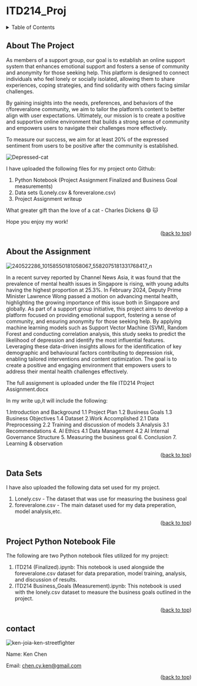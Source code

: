 # ITD214_Proj

<!-- TABLE OF CONTENTS -->
<details>
  <summary>Table of Contents</summary>
  <ol>
    <li><a href="#about-the-project">About the Project</a></li>
    <li><a href="#about-the-assignment">About the Assignment</a></li>
    <li><a href="#data-sets">Data Sets</a></li>
    <li><a href="#project-python-notebook-file">Project Python Notebook File</a></li>
    <li><a href="#contact">Contact</a></li>
  </ol>
</details>



## About The Project

As members of a support group, our goal is to establish an online support system that enhances emotional support and fosters a sense of community and anonymity for those seeking help. This platform is designed to connect individuals who feel lonely or socially isolated, allowing them to share experiences, coping strategies, and find solidarity with others facing similar challenges.

By gaining insights into the needs, preferences, and behaviors of the r/foreveralone community, we aim to tailor the platform’s content to better align with user expectations. Ultimately, our mission is to create a positive and supportive online environment that builds a strong sense of community and empowers users to navigate their challenges more effectively.

To measure our success, we aim for at least 20% of the expressed sentiment from users to be positive after the community is established.

![Depressed-cat](https://github.com/user-attachments/assets/19cff71e-1c2f-4730-9c33-c80c48c6c19f)

I have uploaded the following files for my project onto Github:
1) Python Notebook (Project Assignment Finalized and Business Goal measurements)
2) Data sets (Lonely.csv & foreveralone.csv)
3) Project Assignment writeup


What greater gift than the love of a cat - Charles Dickens :smile: 🐱

Hope you enjoy my work!


<p align="right">(<a href="#readme-top">back to top</a>)</p>

## About the Assignment

![240522286_10158550181058067_5582075181331768417_n](https://github.com/user-attachments/assets/4d99eb4e-fe1a-4ebc-8075-bddaed53ebdd)

In a recent survey reported by Channel News Asia, it was found that the prevalence of mental health issues in Singapore is rising, with young adults having the highest proportion at 25.3%. In February 2024, Deputy Prime Minister Lawrence Wong passed a motion on advancing mental health, highlighting the growing importance of this issue both in Singapore and globally.
As part of a support group initiative, this project aims to develop a platform focused on providing emotional support, fostering a sense of community, and ensuring anonymity for those seeking help. By applying machine learning models such as Support Vector Machine (SVM), Random Forest and conducting correlation analysis, this study seeks to predict the likelihood of depression and identify the most influential features. 
Leveraging these data-driven insights allows for the identification of key demographic and behavioural factors contributing to depression risk, enabling tailored interventions and content optimization. The goal is to create a positive and engaging environment that empowers users to address their mental health challenges effectively.

The full assignment is uploaded under the file ITD214 Project Assignment.docx

In my write up,it will include the following:

1.Introduction and Background
1.1 Project Plan
1.2 Business Goals
1.3 Business Objectives
1.4 Dataset 
2.Work Accomplished
2.1 Data Preprocessing
2.2 Training and discussion of models
3.Analysis
3.1 Recommendations 
4. AI Ethics
4.1 Data Management
4.2 AI Internal Governance Structure
5. Measuring the business goal
6. Conclusion
7. Learning & observation

<p align="right">(<a href="#readme-top">back to top</a>)</p>

## Data Sets
I have also uploaded the following data set used for my project.
1. Lonely.csv - The dataset that was use for measuring the business goal
2. foreveralone.csv - The main dataset used for my data preperation, model analysis,etc.

<p align="right">(<a href="#readme-top">back to top</a>)</p>

## Project Python Notebook File
The following are two Python notebook files utilized for my project:
1. ITD214 (Finalized).ipynb: This notebook is used alongside the foreveralone.csv dataset for data preparation, model training, analysis, and discussion of results.
2. ITD214 Business_Goals (Measurement).ipynb: This notebook is used with the lonely.csv dataset to measure the business goals outlined in the project.

<p align="right">(<a href="#readme-top">back to top</a>)</p>

## contact
![ken-joia-ken-streetfighter](https://github.com/user-attachments/assets/642b4757-882c-475d-b2be-80c96774a471)

Name: Ken Chen



Email: chen.cy.ken@gmail.com

<p align="right">(<a href="#readme-top">back to top</a>)</p>
